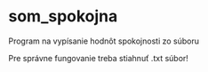 # som_spokojna
Program na vypísanie hodnôt spokojnosti zo súboru

Pre správne fungovanie treba stiahnuť .txt súbor!
